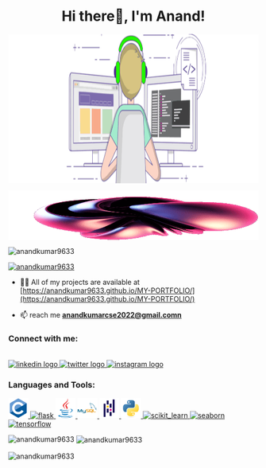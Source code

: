 <h1 align="center">Hi there👋, I'm Anand!</h1>
<p> <img align="center" alt="gif" src="https://github.com/anandkumar9633/anandkumar9633/blob/main/readme_header.gif" width="850" height="300"/> </p>
<p> <img align="center" alt="gif" src="https://github.com/anandkumar9633/anandkumar9633/blob/main/one.gif" width="850" height="100"/> </p>
<p align="left">  <img src="https://komarev.com/ghpvc/?username=anandkumar9633&label=Profile%20views&color=0e75b6&style=flat" alt="anandkumar9633" /> </p>

<p align="left"> <a href="https://github.com/ryo-ma/github-profile-trophy"><img src="https://github-profile-trophy.vercel.app/?username=anandkumar9633" alt="anandkumar9633" /></a> </p>


- 👨‍💻 All of my projects are available at [https://anandkumar9633.github.io/MY-PORTFOLIO/](https://anandkumar9633.github.io/MY-PORTFOLIO/)

- 📫 reach me **anandkumarcse2022@gmail.comn**

<h3 align="left">Connect with me:</h3>
<br clear="both">

<div align="left">
 
  <a href="https://www.linkedin.com/in/anand-kumar-613468224" target="_blank">
    <img src="https://img.shields.io/static/v1?message=LinkedIn&logo=linkedin&label=&color=0077B5&logoColor=white&labelColor=&style=for-the-badge" height="35" alt="linkedin logo"  />
  </a>
  <a href="https://twitter.com/AnandKu59549272?t=QzYiDxzmXTpzvxO5-U2c_A&s=08" target="_blank">
    <img src="https://img.shields.io/static/v1?message=Twitter&logo=twitter&label=&color=1DA1F2&logoColor=white&labelColor=&style=for-the-badge" height="35" alt="twitter logo"  />
     <a href="https://www.instagram.com/invites/contact/?i=6vjn76gabilt&utm_content=2pyqfgx" target="_blank">
    <img src="https://img.shields.io/static/v1?message=Instagram&logo=instagram&label=&color=E4405F&logoColor=white&labelColor=&style=for-the-badge" height="35"  alt="instagram logo"  />
  </a>
  </a>
</div>

<h3 align="left">Languages and Tools:</h3>
<p align="left"> <a href="https://www.cprogramming.com/" target="_blank" rel="noreferrer"> <img src="https://raw.githubusercontent.com/devicons/devicon/master/icons/c/c-original.svg" alt="c" width="40" height="40"/> </a> <a href="https://flask.palletsprojects.com/" target="_blank" rel="noreferrer"> <img src="https://www.vectorlogo.zone/logos/pocoo_flask/pocoo_flask-icon.svg" alt="flask" width="40" height="40"/> </a> <a href="https://www.java.com" target="_blank" rel="noreferrer"> <img src="https://raw.githubusercontent.com/devicons/devicon/master/icons/java/java-original.svg" alt="java" width="40" height="40"/> </a> <a href="https://www.mysql.com/" target="_blank" rel="noreferrer"> <img src="https://raw.githubusercontent.com/devicons/devicon/master/icons/mysql/mysql-original-wordmark.svg" alt="mysql" width="40" height="40"/> </a> <a href="https://pandas.pydata.org/" target="_blank" rel="noreferrer"> <img src="https://raw.githubusercontent.com/devicons/devicon/2ae2a900d2f041da66e950e4d48052658d850630/icons/pandas/pandas-original.svg" alt="pandas" width="40" height="40"/> </a> <a href="https://www.python.org" target="_blank" rel="noreferrer"> <img src="https://raw.githubusercontent.com/devicons/devicon/master/icons/python/python-original.svg" alt="python" width="40" height="40"/> </a> <a href="https://scikit-learn.org/" target="_blank" rel="noreferrer"> <img src="https://upload.wikimedia.org/wikipedia/commons/0/05/Scikit_learn_logo_small.svg" alt="scikit_learn" width="40" height="40"/> </a> <a href="https://seaborn.pydata.org/" target="_blank" rel="noreferrer"> <img src="https://seaborn.pydata.org/_images/logo-mark-lightbg.svg" alt="seaborn" width="40" height="40"/> </a> <a href="https://www.tensorflow.org" target="_blank" rel="noreferrer"> <img src="https://www.vectorlogo.zone/logos/tensorflow/tensorflow-icon.svg" alt="tensorflow" width="40" height="40"/> </a> </p>

<p><img align="left" src="https://github-readme-stats.vercel.app/api/top-langs?username=anandkumar9633&show_icons=true&locale=en&layout=compact" alt="anandkumar9633" /></p>

<p>&nbsp;<img align="center" src="https://github-readme-stats.vercel.app/api?username=anandkumar9633&show_icons=true&locale=en" alt="anandkumar9633" /></p>

<p><img align="center" src="https://github-readme-streak-stats.herokuapp.com/?user=anandkumar9633&" alt="anandkumar9633" /></p>
